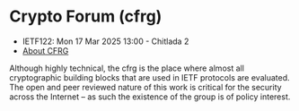 # Crypto Forum (cfrg)
* <IETFschedule>IETF122: Mon 17 Mar 2025 13:00 - Chitlada 2</IETFschedule>
* [About CFRG](https://datatracker.ietf.org/group/cfrg/about/)

Although highly technical, the cfrg is the place where almost all cryptographic building blocks that are used in IETF protocols are evaluated. The open and peer reviewed nature of this work is critical for the security across the Internet – as such the existence of the group is of policy interest. 
